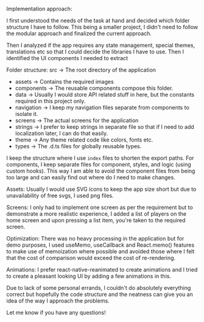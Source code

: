 Implementation approach:

I first understood the needs of the task at hand and decided which folder structure I have to follow. This being a smaller project, I didn't need to follow the modular approach and finalized the current approach.

Then I analyzed if the app requires any state management, special themes, translations etc so that I could decide the libraries I have to use. Then I identified the UI components I needed to extract

Folder structure:
src -> The root directory of the application

- assets -> Contains the required images
- components -> The reusable components compose this folder.
- data -> Usually I would store API related stuff in here, but the constants required in this project only.
- navigation -> I keep my navigation files separate from components to isolate it.
- screens -> The actual screens for the application
- strings -> I prefer to keep strings in separate file so that if I need to add localization later, I can do that easily.
- theme -> Any theme related code like colors, fonts etc.
- types -> The .d.ts files for globally reusable types.

I keep the structure where I use `index` files to shorten the export paths.
For components, I keep separate files for component, styles, and logic (using custom hooks). This way I am able to avoid the component files from being too large and can easily find out where do I need to make changes.

Assets: Usually I would use SVG icons to keep the app size short but due to unavailability of free svgs, I used png files.

Screens: I only had to implement one screen as per the requirement but to demonstrate a more realistic experience, I added a list of players on the home screen and upon pressing a list item, you're taken to the required screen.

Optimization: There was no heavy processing in the application but for demo purposes, I used useMemo, useCallback and React.memo() features to make use of memoization where possible and avoided those where I felt that the cost of comparison would exceed the cost of re-rendering.

Animations: I prefer react-native-reanimated to create animations and I tried to create a pleasant looking UI by adding a few animations in this.

Due to lack of some personal errands, I couldn't do absolutely everything correct but hopefully the code structure and the neatness can give you an idea of the way I approach the problems.

Let me know if you have any questions!
